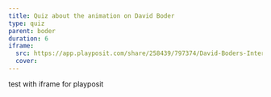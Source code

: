 ```yaml
---
title: Quiz about the animation on David Boder
type: quiz
parent: boder
duration: 6
iframe:
  src: https://app.playposit.com/share/258439/797374/David-Boders-Interview-collection
  cover:
---
```

test with iframe for playposit


<!-- more -->
